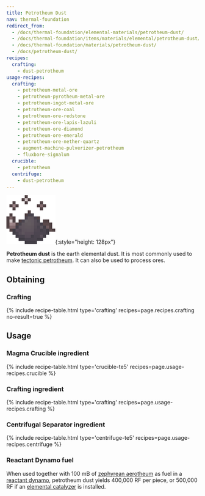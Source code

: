 ```yaml
---
title: Petrotheum Dust
nav: thermal-foundation
redirect_from:
  - /docs/thermal-foundation/elemental-materials/petrotheum-dust/
  - /docs/thermal-foundation/items/materials/elemental/petrotheum-dust/
  - /docs/thermal-foundation/materials/petrotheum-dust/
  - /docs/petrotheum-dust/
recipes:
  crafting:
    - dust-petrotheum
usage-recipes:
  crafting:
    - petrotheum-metal-ore
    - petrotheum-pyrotheum-metal-ore
    - petrotheum-ingot-metal-ore
    - petrotheum-ore-coal
    - petrotheum-ore-redstone
    - petrotheum-ore-lapis-lazuli
    - petrotheum-ore-diamond
    - petrotheum-ore-emerald
    - petrotheum-ore-nether-quartz
    - augment-machine-pulverizer-petrotheum
    - fluxbore-signalum
  crucible:
    - petrotheum
  centrifuge:
    - dust-petrotheum
---
```


![Petrotheum dust](/assets/images/thermal-foundation/dust-petrotheum.gif){:style="height: 128px"}


**Petrotheum dust** is the earth elemental dust. It is most commonly used to
make [tectonic petrotheum](/docs/thermal-foundation/tectonic-petrotheum/). It can also be used to
process ores.


Obtaining
---------

### Crafting
{% include recipe-table.html type='crafting' recipes=page.recipes.crafting no-result=true %}


Usage
-----

### Magma Crucible ingredient
{% include recipe-table.html type='crucible-te5' recipes=page.usage-recipes.crucible %}

### Crafting ingredient
{% include recipe-table.html type='crafting' recipes=page.usage-recipes.crafting %}

### Centrifugal Separator ingredient
{% include recipe-table.html type='centrifuge-te5' recipes=page.usage-recipes.centrifuge %}

### Reactant Dynamo fuel
When used together with 100 mB of [zephyrean
aerotheum](/docs/thermal-foundation/zephyrean-aerotheum/) as fuel in a [reactant
dynamo](/docs/thermal-expansion/reactant-dynamo/), petrotheum dust yields 400,000 RF per piece, or
500,000 RF if an [elemental catalyzer](/docs/thermal-expansion/augment-elemental-catalyzer/) is
installed.
